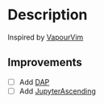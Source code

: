 # Description

Inspired by [VapourVim](https://github.com/cunialino/VapourNvim)

## Improvements

- [ ] Add [DAP](https://github.com/mfussenegger/nvim-dap)
- [ ] Add [JupyterAscending](https://github.com/untitled-ai/jupyter_ascending.vim)
